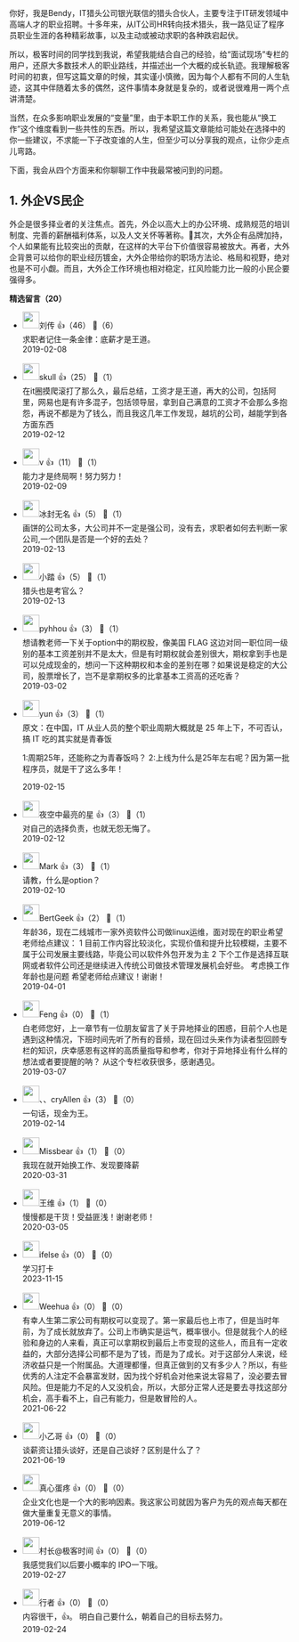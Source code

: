 你好，我是Bendy，IT猎头公司银光联信的猎头合伙人，主要专注于IT研发领域中高端人才的职业招聘。十多年来，从IT公司HR转向技术猎头，我一路见证了程序员职业生涯的各种精彩故事，以及主动或被动求职的各种跌宕起伏。

所以，极客时间的同学找到我说，希望我能结合自己的经验，给“面试现场”专栏的用户，还原大多数技术人的职业路线，并描述出一个大概的成长轨迹。我理解极客时间的初衷，但写这篇文章的时候，其实谨小慎微，因为每个人都有不同的人生轨迹，这其中伴随着太多的偶然，这件事情本身就是复杂的，或者说很难用一两个点讲清楚。

当然，在众多影响职业发展的“变量”里，由于本职工作的关系，我也能从“换工作”这个维度看到一些共性的东西。所以，我希望这篇文章能给可能处在选择中的你一些建议，不求能一下子改变谁的人生，但至少可以分享我的观点，让你少走点儿弯路。

下面，我会从四个方面来和你聊聊工作中我最常被问到的问题。

## 1. 外企VS民企

外企是很多择业者的关注焦点。首先，外企以高大上的办公环境、成熟规范的培训制度、完善的薪酬福利体系，以及人文关怀等著称。其次，大外企有品牌加持，个人如果能有比较突出的贡献，在这样的大平台下价值很容易被放大。再者，大外企背景可以给你的职业经历镀金，大外企带给你的职场方法论、格局和视野，绝对也是不可小觑。而且，大外企工作环境也相对稳定，扛风险能力比一般的小民企要强得多。
<div><strong>精选留言（20）</strong></div><ul>
<li><img src="https://static001.geekbang.org/account/avatar/00/10/5a/55/5ba5b000.jpg" width="30px"><span>刘传</span> 👍（46） 💬（6）<div>求职者记住一条金律：底薪才是王道。</div>2019-02-08</li><br/><li><img src="https://static001.geekbang.org/account/avatar/00/13/49/3c/5d54c510.jpg" width="30px"><span>skull</span> 👍（25） 💬（1）<div>在it圈摸爬滚打了那么久，最后总结，工资才是王道，再大的公司，包括阿里，网易也是有许多混子，包括领导层，拿到自己满意的工资才不会那么多抱怨，再说不都是为了钱么，而且我这几年工作发现，越坑的公司，越能学到各方面东西</div>2019-02-12</li><br/><li><img src="https://static001.geekbang.org/account/avatar/00/15/1b/e4/bcb5f790.jpg" width="30px"><span>v</span> 👍（11） 💬（1）<div>能力才是终局啊！努力努力！</div>2019-02-09</li><br/><li><img src="https://static001.geekbang.org/account/avatar/00/10/7f/de/7d17e15b.jpg" width="30px"><span>冰封无名</span> 👍（5） 💬（1）<div>画饼的公司太多，大公司并不一定是强公司，没有去，求职者如何去判断一家公司,一个团队是否是一个好的去处？</div>2019-02-13</li><br/><li><img src="" width="30px"><span>小踏</span> 👍（5） 💬（1）<div>猎头也是考官么？</div>2019-02-13</li><br/><li><img src="http://thirdwx.qlogo.cn/mmopen/vi_32/ibZVAmmdAibBeVpUjzwId8ibgRzNk7fkuR5pgVicB5mFSjjmt2eNadlykVLKCyGA0GxGffbhqLsHnhDRgyzxcKUhjg/132" width="30px"><span>pyhhou</span> 👍（3） 💬（1）<div>想请教老师一下关于option中的期权股，像美国 FLAG 这边对同一职位同一级别的基本工资差别并不是太大，但是有时期权就会差别很大，期权拿到手也是可以兑成现金的，想问一下这种期权和本金的差别在哪？如果说是稳定的大公司，股票增长了，岂不是拿期权多的比拿基本工资高的还吃香？</div>2019-03-02</li><br/><li><img src="https://static001.geekbang.org/account/avatar/00/10/18/ba/fb86482f.jpg" width="30px"><span>yun</span> 👍（3） 💬（1）<div>原文：在中国，IT 从业人员的整个职业周期大概就是 25 年上下，不可否认，搞 IT 吃的其实就是青春饭

1:周期25年，还能称之为青春饭吗？
2:上线为什么是25年左右呢？因为第一批程序员，就是干了这么多年！</div>2019-02-15</li><br/><li><img src="https://static001.geekbang.org/account/avatar/00/13/57/6e/b6795c44.jpg" width="30px"><span>夜空中最亮的星</span> 👍（3） 💬（1）<div>对自己的选择负责，也就无怨无悔了。</div>2019-02-12</li><br/><li><img src="https://static001.geekbang.org/account/avatar/00/14/9c/f6/30dfdc9f.jpg" width="30px"><span>Mark</span> 👍（3） 💬（1）<div>请教，什么是option？</div>2019-02-10</li><br/><li><img src="https://static001.geekbang.org/account/avatar/00/16/2a/ff/a9d72102.jpg" width="30px"><span>BertGeek</span> 👍（2） 💬（1）<div>年龄36，现在二线城市一家外资软件公司做linux运维，面对现在的职业希望老师给点建议：
1 目前工作内容比较淡化，实现价值和提升比较模糊，主要不属于公司发展主要线路，毕竟公司以软件外包开发为主
2 下个工作是选择互联网或者软件公司还是继续进入传统公司做技术管理发展机会好些。
考虑换工作年龄也是问题
希望老师给点建议！谢谢！</div>2019-04-01</li><br/><li><img src="https://static001.geekbang.org/account/avatar/00/0f/8f/1e/c7e77731.jpg" width="30px"><span>Feng</span> 👍（0） 💬（1）<div>白老师您好，上一章节有一位朋友留言了关于异地择业的困惑，目前个人也是遇到这种情况，下班时间先听了所有的音频，现在回过头来作为读者型回顾专栏的知识，庆幸感恩有这样的高质量指导和参考，你对于异地择业有什么样的想法或者要提醒的呐？ 从这个专栏收获很多，感谢遇见。</div>2019-03-07</li><br/><li><img src="https://static001.geekbang.org/account/avatar/00/0f/85/74/e70862a2.jpg" width="30px"><span>、、cryAllen</span> 👍（3） 💬（0）<div>一句话，现金为王。</div>2019-02-14</li><br/><li><img src="https://static001.geekbang.org/account/avatar/00/11/e8/92/fdbdd92a.jpg" width="30px"><span>Missbear</span> 👍（1） 💬（0）<div>我现在就开始换工作、发现要降薪</div>2020-03-31</li><br/><li><img src="https://static001.geekbang.org/account/avatar/00/10/a8/64/965e0d9b.jpg" width="30px"><span>王维</span> 👍（1） 💬（0）<div>慢慢都是干货！受益匪浅！谢谢老师！</div>2020-03-05</li><br/><li><img src="https://static001.geekbang.org/account/avatar/00/26/eb/d7/90391376.jpg" width="30px"><span>ifelse</span> 👍（0） 💬（0）<div>学习打卡</div>2023-11-15</li><br/><li><img src="https://static001.geekbang.org/account/avatar/00/11/da/e8/d49dfa94.jpg" width="30px"><span>Weehua</span> 👍（0） 💬（0）<div>有幸人生第二家公司有期权可以变现了。第一家最后也上市了，但是当时年前，为了成长就放弃了。公司上市确实是运气，概率很小。但是就我个人的经验和身边的人来看，真正可以拿期权到最后上市变现的这些人，而且有一定收益的，大部分选择公司都不是为了钱，而是为了成长。对于这部分人来说，经济收益只是一个附属品。大道理都懂，但真正做到的又有多少人？所以，有些优秀的人注定不会暴富发财，因为找个好机会对他来说太容易了，没必要去冒风险。但是能力不足的人又没机会，所以，大部分正常人还是要去寻找这部分机会，高手看不上，自己有能力，但是敢冒险的人。</div>2021-06-22</li><br/><li><img src="https://static001.geekbang.org/account/avatar/00/10/39/8c/ff48ece3.jpg" width="30px"><span>小乙哥</span> 👍（0） 💬（0）<div>谈薪资让猎头谈好，还是自己谈好？区别是什么了？</div>2021-06-19</li><br/><li><img src="https://static001.geekbang.org/account/avatar/00/11/12/ed/50019f1f.jpg" width="30px"><span>真心蛋疼</span> 👍（0） 💬（0）<div>企业文化也是一个大的影响因素。我这家公司就因为客户为先的观点每天都在做大量重复无意义的事情。</div>2019-06-12</li><br/><li><img src="https://static001.geekbang.org/account/avatar/00/14/e4/2a/0e78269c.jpg" width="30px"><span>村长@极客时间</span> 👍（0） 💬（0）<div>我感觉我们以后要小概率的 IPO一下哦。</div>2019-02-27</li><br/><li><img src="https://static001.geekbang.org/account/avatar/00/10/3b/36/2d61e080.jpg" width="30px"><span>行者</span> 👍（0） 💬（0）<div>内容很干，👍。
明白自己要什么，朝着自己的目标去努力。</div>2019-02-24</li><br/>
</ul>